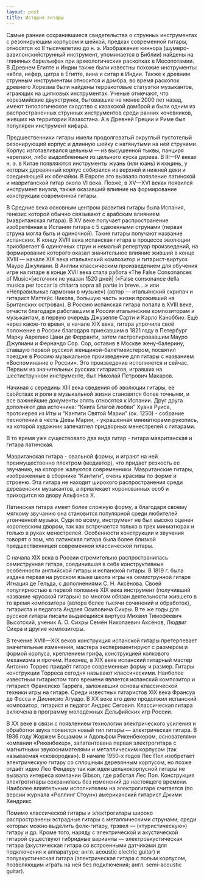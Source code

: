 ```yaml
---
layout: post
title: История гитары
---
```

Самые ранние сохранившиеся свидетельства о струнных инструментах с резонирующим корпусом и шейкой, предках современной гитары, относятся ко II тысячелетию до н. э. Изображения киннора (шумеро-вавилонскийструнный инструмент, упоминается в Библии) найдены на глиняных барельефах при археологических раскопках в Месопотамии. В Древнем Египте и Индии также были известны похожие инструменты: набла, нефер, цитра в Египте, вина и ситар в Индии. Также к древним струнным инструментам относится и домбра, во время раскопок древнего Хорезма были найдены терракотовые статуэтки музыкантов, играющих на щипковых инструментах. Ученые отмечают, что хорезмийские двухструнки, бытовавшие не менее 2000 лет назад, имеют типологическое сходство с казахской домброй и были одним из распространенных струнных инструментов среди ранних кочевников, живших на территории Казахстана. А в Древней Греции и Риме был популярен инструмент кифара.

Предшественники гитары имели продолговатый округлый пустотелый резонирующий корпус и длинную шейку с натянутыми на ней струнами. Корпус изготавливался цельным — из высушенной тыквы, панциря черепахи, либо выдолбленным из цельного куска дерева. В III—IV веках н. э. в Китае появляются инструменты жуань (или юань) и юэцинь, у которых деревянный корпус собирался из верхней и нижней деки и соединяющей их обечайки. В Европе это вызвало появление латинской и мавританской гитар около VI века. Позже, в XV—XVI веках появился инструмент виуэла, также оказавший влияние на формирование конструкции современной гитары.

В Средние века основным центром развития гитары была Испания, генезис которой обычно связывают с арабским влиянием (мавританская гитара). В XV веке получает распространение изобретённая в Испании гитара с 5 сдвоенными струнами (первая струна могла быть и одиночной). Такие гитары получают название испанских. К концу XVIII века испанская гитара в процессе эволюции приобретает 6 одиночных струн и немалый репертуар произведений, на формирование которого оказал значительное влияние живший в конце XVIII — начале XIX века итальянский композитор и гитарист-виртуоз Мауро Джулиани. В Англии классическим произведением для обучения игре на гитаре в конце XVII века стала работа «Тhe False Consonances of Music»[источник не указан 1520 дней] («False consonance della musica per toccar la chitarra sopra all partie in breve….» или «Неправильные гармонии в музыке») (автор — итальянский скрипач и гитарист Маттейс Никола, большую часть жизни проживший на Британских островах).
В Россию испанская гитара попала в XVIII веке, отчасти благодаря работавшим в России итальянским композиторам и музыкантам, в первую очередь Джузеппе Сарти и Карло Каноббио. Ещё через какое-то время, в начале XIX века, гитара упрочила своё положение в России благодаря приехавшим в 1821 году в Петербург Марку Аврелию Цани де Ферранти, затем гастролировавшим Мауро Джулиани и Фернандо Сор. Сор, оставив в Москве жену-балерину, ставшую первой русской женщиной-балетмейстером, посвятил поездке в Россию музыкальное произведение для гитары с названием «Воспоминание о России». Это произведение исполняется и сейчас. Первым из значительных русских гитаристов, игравших на шестиструнном инструменте, был Николай Петрович Макаров.

Начиная с середины XIII века сведения об эволюции гитары, ее свойствах и роли в музыкальной жизни становятся более точными, и все важнейшие документы опять относятся к Испании. Друг друга дополняют два источника: “Книга Благой любви” Хуана Руиса, протоиерея из Иты и “Кантиги Святой Марии” (ок. 1250) - собрание песнопений в честь Девы Марии, - украшенная миниатюрами рукопись, на которой художник запечатлел придворных менестрелей с гитарами.

В то время уже существовало два вида гитар - гитара мавританская и гитара латинская.

Мавританская гитара - овальной формы, и играют на ней преимущественно плектром (медиатор), что придает резкость ее звучанию, на которое жалуются современники. Мавританские гитары, изображенные в сборнике “Кантиги”, очень красивы по форме и строеню. Эта гитара не находит широкого распространения среди деревенских музыкантов, а привлекает коронованных особ и приходится ко двору Альфонса Х.

Латинская гитара имеет более сложную форму, а благодаря своему мягкому звучанию она становится популярной среди любителей утонченной музыки. Судя по всему, инструмент не был высоко оценен королевским двором, так как встречается только в трех миниатюрах и только в руках менестрелей. Особенности конструкции и звучания говорят о том, что латинская гитара была более близкой предшественницей современной классической гитары.

С начала XIX века в России стремительно распространилась семиструнная гитара, соединившая в себе конструктивные особенности английской гитары и испанской гитары. В 1819 г. была издана первая на русском языке школа игры на семиструнной гитаре Игнация де Гельда, с дополнениями С. Н. Аксёнова. Своей популярностью в первой половине XIX века инструмент (получивший название «русской гитары») во многом обязан деятельности жившего в то время композитора (автора более тысячи сочинений и обработок), гитариста и педагога Андрея Осиповича Сихры. В те же годы для русской гитары писали выдающийся виртуоз Михаил Тимофеевич Высотский, ученик А. О. Сихры Семён Николаевич Аксёнов, Людвиг Сихра и другие композиторы.

В течение XVIII—XIX веков конструкция испанской гитары претерпевает значительные изменения, мастера экспериментируют с размером и формой корпуса, креплением грифа, конструкцией колкового механизма и прочим. Наконец, в XIX веке испанский гитарный мастер Антонио Торрес придаёт гитаре современные форму и размер. Гитары конструкции Торреса сегодня называют классическими. Наиболее известным гитаристом того времени является испанский композитор и гитарист Франсиско Таррега, заложивший основы классической техники игры на гитаре. Среди известных гитаристов XIX века Франсуа де Фосса и Дионисио Агуадо. В XX веке его дело продолжил испанский композитор, гитарист и педагог Андрес Сеговия.
Классическая гитара включена в программу молодёжных Дельфийских игр России.

В XX веке в связи с появлением технологии электрического усиления и обработки звука появился новый тип гитары — электрическая гитара. В 1936 году Жоржем Бошамом и Адольфом Рикенбекером, основателями компании «Рикенбекер», запатентована первая электрогитара с магнитными звукоснимателями и металлическим корпусом (так называемая «сковородка»). В начале 1950-х годов Лес Пол изобретает электрическую гитару со сплошным деревянным корпусом, но позже отдаёт идею Лео Фендеру так как идея цельнокорпусной гитары не вызвала интереса компании Gibson, где работал Лес Пол. Конструкция электрогитары сохранилась без изменений до настоящего времени. Наиболее влиятельным исполнителем на электрогитаре считается (по версии журнала «Роллинг Стоун») американский гитарист Джими Хендрикс


Помимо классической гитары и электрогитары широко распространены эстрадные гитары с металлическими струнами, среди которых можно выделить фолк-гитару, трэвел — («туристическую») гитару и др. Кроме того, наряду с электрической и акустической гитарой существуют гибридные варианты — электроакустическая гитара (акустическая гитара со встроенными датчиками для подключения к аппаратуре; англ. acoustic electric guitar) и полуакустическая гитара (электрическая гитара с полым корпусом, позволяющим играть на ней без подключения; англ. semi-acoustic guitar).